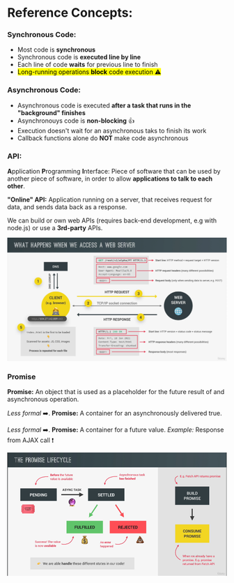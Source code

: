 # Reference Concepts:

### Synchronous Code:

- Most code is **synchronous**
- Synchronous code is **executed line by line**
- Each line of code **waits** for previous line to finish
- <mark>Long-running operations **block** code execution :warning:</mark>

### Asynchronous Code: 

- Asynchronous code is executed **after a task that runs in the "background" finishes**
- Asynchronouys code is **non-blocking** :+1:
- Execution doesn't wait for an asynchronous taks to finish its work
- Callback functions alone do **NOT** make code asynchronous

### API: 

**A**pplication **P**rogramming **I**nterface: Piece of software 
that can be used by another piece of software, in order to allow
**applications to talk to each other**.

**"Online" API:** Application running on a server, that receives request
for data, and sends data back as a response.

We can build or own web APIs (requires back-end development, e.g with 
node.js) or use a **3rd-party** APIs.


![What happens when we access a Web Server](https://github.com/ewa1do/Javascript-Lectures/blob/main/16%20-%20Asynchronous%20Javascript/img/notes1.png)

### Promise

**Promise:** An object that is used as a placeholder for the future result of and asynchronous operation.

*Less formal* :arrow_right:.
**Promise:** A container for an asynchronously delivered true.

*Less formal* :arrow_right:.
**Promise:** A container for a future value. 
*Example:* Response from AJAX call :exclamation:


![The promise Lifecycle](https://github.com/ewa1do/Javascript-Lectures/blob/main/16%20-%20Asynchronous%20Javascript/img/notes2.png)